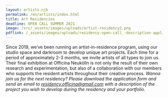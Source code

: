 ```yaml
---
layout: artists.njk
permalink: /en/artists/index.html
title: Art Residencies
deadline: OPEN CALL SUMMER 2021
image: /src/_assets/images/uploads/artist-residency2.png
pdflink: /_assets/images/uploads/residency-open-call_-description-application-form.pdf
---
```

Since 2019, we’ve been running an artist-in-residence program, using our studio space and darkroom to develop unique art projects. Each time for a period of approximately 2-3 months, we invite artists of all types to join us. Their final exhibition at Officina Neukölln is not only the result of their own research and experimentation, but also of a collaboration with our members who supports the resident artists throughout their creative process.
*Wanna join us for the next residency? Please download the application form and send an email to residency.officina@gmail.com with a description of the project you wish to develop during the residency and your portfolio.*